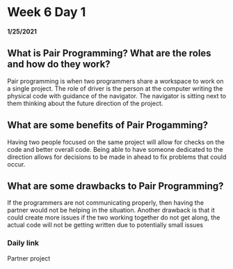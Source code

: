 # Week 6 Day 1
__1/25/2021__

## What is Pair Programming? What are the roles and how do they work? 

Pair programming is when two programmers share a workspace to work on a single project. The role of driver is the person at the computer writing the physical code with guidance of the navigator. The navigator is sitting next to them thinking about the future direction of the project.

## What are some benefits of Pair Progamming? 

Having two people focused on the same project will allow for checks on the code and better overall code. Being able to have someone dedicated to the direction allows for decisions to be made in ahead to fix problems that could occur.

## What are some drawbacks to Pair Programming? 

If the programmers are not communicating properly, then having the partner would not be helping in the situation. Another drawback is that it could create more issues if the two working together do not get along, the actual code will not be getting written due to potentially small issues

### Daily link 
Partner project 